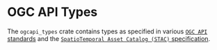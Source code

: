 # OGC API Types

The `ogcapi_types` crate contains types as specified in various [`OGC API` standards](https://ogcapi.ogc.org/#standards) and the [`SpatioTemporal Asset Catalog (STAC)` specification](https://stacspec.org/).
